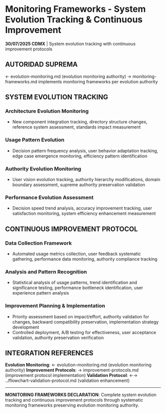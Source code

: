# Monitoring Frameworks - System Evolution Tracking & Continuous Improvement

**30/07/2025 CDMX** | System evolution tracking with continuous improvement protocols

## AUTORIDAD SUPREMA
← evolution-monitoring.md (evolution monitoring authority) → monitoring-frameworks.md implements monitoring frameworks per evolution authority

## SYSTEM EVOLUTION TRACKING

### Architecture Evolution Monitoring
- New component integration tracking, directory structure changes, reference system assessment, standards impact measurement

### Usage Pattern Evolution
- Decision pattern frequency analysis, user behavior adaptation tracking, edge case emergence monitoring, efficiency pattern identification

### Authority Evolution Monitoring
- User vision evolution tracking, authority hierarchy modifications, domain boundary assessment, supreme authority preservation validation

### Performance Evolution Assessment
- Decision speed trend analysis, accuracy improvement tracking, user satisfaction monitoring, system efficiency enhancement measurement

## CONTINUOUS IMPROVEMENT PROTOCOL

### Data Collection Framework
- Automated usage metrics collection, user feedback systematic gathering, performance data monitoring, authority compliance tracking

### Analysis and Pattern Recognition
- Statistical analysis of usage patterns, trend identification and significance testing, performance bottleneck identification, user experience pattern analysis

### Improvement Planning & Implementation
- Priority assessment based on impact/effort, authority validation for changes, backward compatibility preservation, implementation strategy development
- Controlled deployment, A/B testing for effectiveness, user acceptance validation, authority preservation verification

## INTEGRATION REFERENCES
**Evolution Monitoring**: ← evolution-monitoring.md (evolution monitoring authority)
**Improvement Protocols**: → improvement-protocols.md (improvement protocol implementation)
**Validation Protocol**: ←→ ../flowchart-validation-protocol.md (validation enhancement)

---
**MONITORING FRAMEWORKS DECLARATION**: Complete system evolution tracking and continuous improvement protocols through systematic monitoring frameworks preserving evolution monitoring authority.